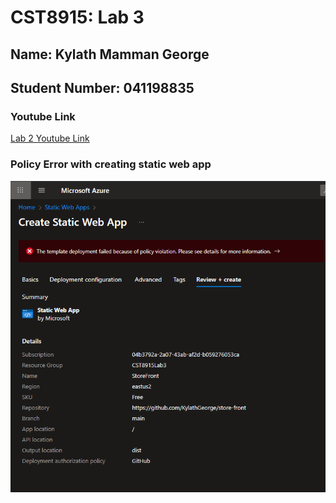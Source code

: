 # CST8915: Lab 3

## Name: Kylath Mamman George

## Student Number: 041198835

### Youtube Link

[Lab 2 Youtube Link](https://www.youtube.com/watch?v=1x_jV4dPfak)

### Policy Error with creating static web app

![alt text](image.png)

